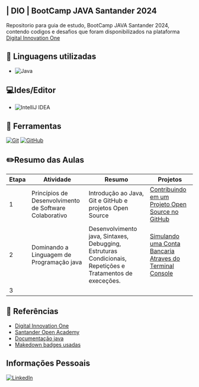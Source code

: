 ## | DIO | BootCamp JAVA Santander 2024

Repositorio para guia de estudo, BootCamp JAVA Santander 2024, contendo codigos e desafios que foram disponibilizados na plataforma [Digital Innovation One](https://web.dio.me/)

## 📖 Linguagens utilizadas
- ![Java](https://img.shields.io/badge/java-%23ED8B00.svg?style=for-the-badge&logo=openjdk&logoColor=white)


## 💻Ides/Editor
- ![IntelliJ IDEA](https://img.shields.io/badge/IntelliJIDEA-000000.svg?style=for-the-badge&logo=intellij-idea&logoColor=white)

## 🔨 Ferramentas 

[![Git](https://img.shields.io/badge/Git-000?style=for-the-badge&logo=git&logoColor=E94D5F)](https://git-scm.com/doc) 
[![GitHub](https://img.shields.io/badge/GitHub-000?style=for-the-badge&logo=github&logoColor=30A3DC)](https://docs.github.com/)


## ✏️Resumo das Aulas

| Etapa | Atividade | Resumo | Projetos|
|-------|-----------|--------|---------|
|   1   |Princípios de Desenvolvimento de Software Colaborativo| Introdução ao Java, Git e GitHub e projetos Open Source|[Contribuindo em um Projeto Open Source no GitHub](https://github.com/rafaelmg43/dio-lab-open-source/blob/feat-/community/rafaelmg43/community/rafaelmg43.md)| 
|   2   | Dominando a Linguagem de Programação java| Desenvolvimento java, Sintaxes, Debugging, Estruturas Condicionais,  Repetições e Tratamentos de execeções.|[Simulando uma Conta Bancaria Atraves do Terminal Console](https://github.com/rafaelmg43/BootCamp_JAVA_Santander_2024/blob/main/src/edu/Modulo2/DominandoALinguagemDeProgramacaoJava/BDesafioDeProjeto/SimulandoUmaContaBancariaAtravesDoTerminalConsole.java)|
|   3   |

## 🔎 Referências
- [Digital Innovation One](https://web.dio.me/)
- [Santander Open Academy](https://app.santanderopenacademy.com/pt/program/santander-bootcamp-2024?poll=create-apply)
- [Documentação java ](https://docs.oracle.com/en/java/)
- [Makedown badges usadas](https://github.com/Ileriayo/markdown-badges)

## Informações Pessoais
[![LinkedIn](https://img.shields.io/badge/linkedin-%230077B5.svg?style=for-the-badge&logo=linkedin&logoColor=white)](https://www.linkedin.com/in/rafael-santos-886a47219/)
